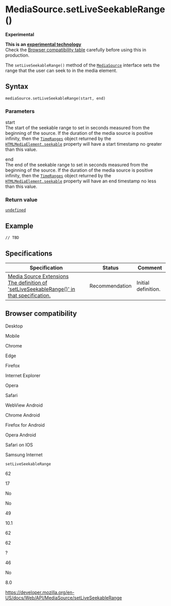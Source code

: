 MediaSource.setLiveSeekableRange()
==================================

**Experimental**

**This is an [experimental technology](https://developer.mozilla.org/en-US/docs/MDN/Guidelines/Conventions_definitions#experimental)**  
Check the [Browser compatibility table](#browser_compatibility) carefully before using this in production.

The `setLiveSeekableRange()` method of the [`MediaSource`](../mediasource) interface sets the range that the user can seek to in the media element.

Syntax
------

    mediaSource.setLiveSeekableRange(start, end)

### Parameters

start  
The start of the seekable range to set in seconds measured from the beginning of the source. If the duration of the media source is positive infinity, then the [`TimeRanges`](../timeranges) object returned by the [`HTMLMediaElement.seekable`](../htmlmediaelement/seekable) property will have a start timestamp no greater than this value.

end  
The end of the seekable range to set in seconds measured from the beginning of the source. If the duration of the media source is positive infinity, then the [`TimeRanges`](../timeranges) object returned by the [`HTMLMediaElement.seekable`](../htmlmediaelement/seekable) property will have an end timestamp no less than this value.

### Return value

[`undefined`](https://developer.mozilla.org/en-US/docs/Web/JavaScript/Reference/Global_Objects/undefined)

Example
-------

    // TBD

Specifications
--------------

<table><thead><tr class="header"><th>Specification</th><th>Status</th><th>Comment</th></tr></thead><tbody><tr class="odd"><td><a href="https://w3c.github.io/media-source/#dom-mediasource-setliveseekablerange">Media Source Extensions<br />
<span class="small">The definition of 'setLiveSeekableRange()' in that specification.</span></a></td><td><span class="spec-rec">Recommendation</span></td><td>Initial definition.</td></tr></tbody></table>

Browser compatibility
---------------------

Desktop

Mobile

Chrome

Edge

Firefox

Internet Explorer

Opera

Safari

WebView Android

Chrome Android

Firefox for Android

Opera Android

Safari on IOS

Samsung Internet

`setLiveSeekableRange`

62

17

No

No

49

10.1

62

62

?

46

No

8.0

<a href="https://developer.mozilla.org/en-US/docs/Web/API/MediaSource/setLiveSeekableRange" class="_attribution-link">https://developer.mozilla.org/en-US/docs/Web/API/MediaSource/setLiveSeekableRange</a>
